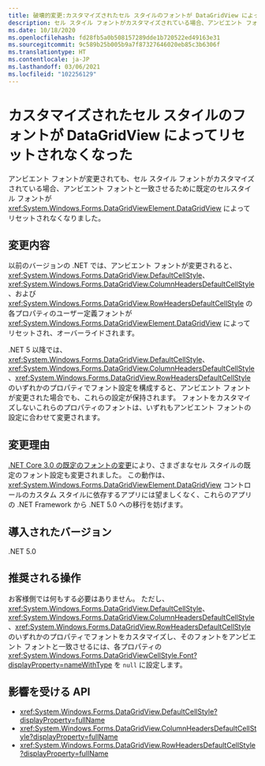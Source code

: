 ```yaml
---
title: 破壊的変更:カスタマイズされたセル スタイルのフォントが DataGridView によってリセットされなくなった
description: セル スタイル フォントがカスタマイズされている場合、アンビエント フォントと一致させるために既定のセルスタイル フォントが DataGridView によってリセットされなくなったという、.NET 5 の破壊的変更について学習します。
ms.date: 10/18/2020
ms.openlocfilehash: fd28fb5a0b508157289dde1b720522ed49163e31
ms.sourcegitcommit: 9c589b25b005b9a7f87327646020eb85c3b6306f
ms.translationtype: HT
ms.contentlocale: ja-JP
ms.lasthandoff: 03/06/2021
ms.locfileid: "102256129"
---
```

# <a name="datagridview-no-longer-resets-fonts-for-customized-cell-styles"></a>カスタマイズされたセル スタイルのフォントが DataGridView によってリセットされなくなった

アンビエント フォントが変更されても、セル スタイル フォントがカスタマイズされている場合、アンビエント フォントと一致させるために既定のセルスタイル フォントが <xref:System.Windows.Forms.DataGridViewElement.DataGridView> によってリセットされなくなりました。

## <a name="change-description"></a>変更内容

以前のバージョンの .NET では、アンビエント フォントが変更されると、<xref:System.Windows.Forms.DataGridView.DefaultCellStyle>、<xref:System.Windows.Forms.DataGridView.ColumnHeadersDefaultCellStyle>、および <xref:System.Windows.Forms.DataGridView.RowHeadersDefaultCellStyle> の各プロパティのユーザー定義フォントが <xref:System.Windows.Forms.DataGridViewElement.DataGridView> によってリセットされ、オーバーライドされます。

.NET 5 以降では、<xref:System.Windows.Forms.DataGridView.DefaultCellStyle>、<xref:System.Windows.Forms.DataGridView.ColumnHeadersDefaultCellStyle>、<xref:System.Windows.Forms.DataGridView.RowHeadersDefaultCellStyle> のいずれかのプロパティでフォント設定を構成すると、アンビエント フォントが変更された場合でも、これらの設定が保持されます。 フォントをカスタマイズしないこれらのプロパティのフォントは、いずれもアンビエント フォントの設定に合わせて変更されます。

## <a name="reason-for-change"></a>変更理由

[.NET Core 3.0 の既定のフォントの変更](../../winforms.md#default-control-font-changed-to-segoe-ui-9-pt)により、さまざまなセル スタイルの既定のフォント設定も変更されました。 この動作は、<xref:System.Windows.Forms.DataGridViewElement.DataGridView> コントロールのカスタム スタイルに依存するアプリには望ましくなく、これらのアプリの .NET Framework から .NET 5.0 への移行を妨げます。

## <a name="version-introduced"></a>導入されたバージョン

.NET 5.0

## <a name="recommended-action"></a>推奨される操作

お客様側では何もする必要はありません。 ただし、<xref:System.Windows.Forms.DataGridView.DefaultCellStyle>、<xref:System.Windows.Forms.DataGridView.ColumnHeadersDefaultCellStyle>、<xref:System.Windows.Forms.DataGridView.RowHeadersDefaultCellStyle> のいずれかのプロパティでフォントをカスタマイズし、そのフォントをアンビエント フォントと一致させるには、各プロパティの <xref:System.Windows.Forms.DataGridViewCellStyle.Font?displayProperty=nameWithType> を `null` に設定します。

## <a name="affected-apis"></a>影響を受ける API

- <xref:System.Windows.Forms.DataGridView.DefaultCellStyle?displayProperty=fullName>
- <xref:System.Windows.Forms.DataGridView.ColumnHeadersDefaultCellStyle?displayProperty=fullName>
- <xref:System.Windows.Forms.DataGridView.RowHeadersDefaultCellStyle?displayProperty=fullName>

<!--

### Affected APIs

- `P:System.Windows.Forms.DataGridView.DefaultCellStyle`
- `P:System.Windows.Forms.DataGridView.ColumnHeadersDefaultCellStyle`
- `P:System.Windows.Forms.DataGridView.RowHeadersDefaultCellStyle`

### Category

- Windows Forms

-->
